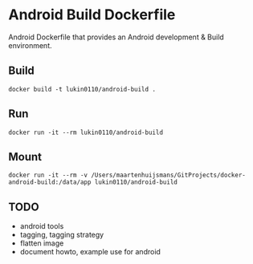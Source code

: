 Android Build Dockerfile
========================

Android Dockerfile that provides an Android development &amp; Build environment.

## Build
```
docker build -t lukin0110/android-build .
```

## Run
```
docker run -it --rm lukin0110/android-build
```

## Mount
```
docker run -it --rm -v /Users/maartenhuijsmans/GitProjects/docker-android-build:/data/app lukin0110/android-build
```

TODO
----

* android tools
* tagging, tagging strategy
* flatten image
* document howto, example use for android
